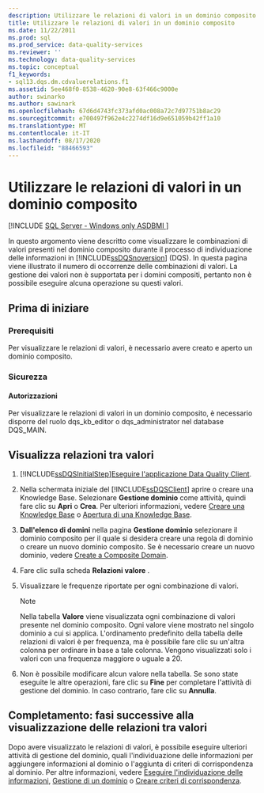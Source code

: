 ```yaml
---
description: Utilizzare le relazioni di valori in un dominio composito
title: Utilizzare le relazioni di valori in un dominio composito
ms.date: 11/22/2011
ms.prod: sql
ms.prod_service: data-quality-services
ms.reviewer: ''
ms.technology: data-quality-services
ms.topic: conceptual
f1_keywords:
- sql13.dqs.dm.cdvaluerelations.f1
ms.assetid: 5ee468f0-8538-4620-90e8-63f466c9000e
author: swinarko
ms.author: sawinark
ms.openlocfilehash: 67d6d4743fc373afd0ac008a72c7d97751b8ac29
ms.sourcegitcommit: e700497f962e4c2274df16d9e651059b42ff1a10
ms.translationtype: MT
ms.contentlocale: it-IT
ms.lasthandoff: 08/17/2020
ms.locfileid: "88466593"
---
```

# <a name="use-value-relations-in-a-composite-domain"></a>Utilizzare le relazioni di valori in un dominio composito

[!INCLUDE [SQL Server - Windows only ASDBMI  ](../includes/applies-to-version/sqlserver.md)]

  In questo argomento viene descritto come visualizzare le combinazioni di valori presenti nel dominio composito durante il processo di individuazione delle informazioni in [!INCLUDE[ssDQSnoversion](../includes/ssdqsnoversion-md.md)] (DQS). In questa pagina viene illustrato il numero di occorrenze delle combinazioni di valori. La gestione dei valori non è supportata per i domini compositi, pertanto non è possibile eseguire alcuna operazione su questi valori.  
  
##  <a name="before-you-begin"></a><a name="BeforeYouBegin"></a> Prima di iniziare  
  
###  <a name="prerequisites"></a><a name="Prerequisites"></a> Prerequisiti  
 Per visualizzare le relazioni di valori, è necessario avere creato e aperto un dominio composito.  
  
###  <a name="security"></a><a name="Security"></a> Sicurezza  
  
####  <a name="permissions"></a><a name="Permissions"></a> Autorizzazioni  
 Per visualizzare le relazioni di valori in un dominio composito, è necessario disporre del ruolo dqs_kb_editor o dqs_administrator nel database DQS_MAIN.  
  
##  <a name="view-value-relations"></a><a name="Use"></a> Visualizza relazioni tra valori  
  
1.  [!INCLUDE[ssDQSInitialStep](../includes/ssdqsinitialstep-md.md)][Eseguire l'applicazione Data Quality Client](../data-quality-services/run-the-data-quality-client-application.md).  
  
2.  Nella schermata iniziale del [!INCLUDE[ssDQSClient](../includes/ssdqsclient-md.md)] aprire o creare una Knowledge Base. Selezionare **Gestione dominio** come attività, quindi fare clic su **Apri** o **Crea**. Per ulteriori informazioni, vedere [Creare una Knowledge Base](../data-quality-services/create-a-knowledge-base.md) o [Apertura di una Knowledge Base](../data-quality-services/open-a-knowledge-base.md).  
  
3.  **Dall'elenco di domini** nella pagina **Gestione dominio** selezionare il dominio composito per il quale si desidera creare una regola di dominio o creare un nuovo dominio composito. Se è necessario creare un nuovo dominio, vedere [Create a Composite Domain](../data-quality-services/create-a-composite-domain.md).  
  
4.  Fare clic sulla scheda **Relazioni valore** .  
  
5.  Visualizzare le frequenze riportate per ogni combinazione di valori.  
  
    > [!NOTE]  
    >  Nella tabella **Valore** viene visualizzata ogni combinazione di valori presente nel dominio composito. Ogni valore viene mostrato nel singolo dominio a cui si applica. L'ordinamento predefinito della tabella delle relazioni di valori è per frequenza, ma è possibile fare clic su un'altra colonna per ordinare in base a tale colonna. Vengono visualizzati solo i valori con una frequenza maggiore o uguale a 20.  
  
6.  Non è possibile modificare alcun valore nella tabella. Se sono state eseguite le altre operazioni, fare clic su **Fine** per completare l'attività di gestione del dominio. In caso contrario, fare clic su **Annulla**.  
  
##  <a name="follow-up-after-viewing-value-relations"></a><a name="FollowUp"></a> Completamento: fasi successive alla visualizzazione delle relazioni tra valori  
 Dopo avere visualizzato le relazioni di valori, è possibile eseguire ulteriori attività di gestione del dominio, quali l'individuazione delle informazioni per aggiungere informazioni al dominio o l'aggiunta di criteri di corrispondenza al dominio. Per altre informazioni, vedere [Eseguire l'individuazione delle informazioni](../data-quality-services/perform-knowledge-discovery.md), [Gestione di un dominio](../data-quality-services/managing-a-domain.md) o [Creare criteri di corrispondenza](../data-quality-services/create-a-matching-policy.md).  
  
  
